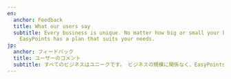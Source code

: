 ```yaml
---
en:
  anchor: Feedback
  title: What our users say
  subtitle: Every business is unique. No matter how big or small your business is,
    EasyPoints has a plan that suits your needs.
jp:
  anchor: フィードバック
  title: ユーザーのコメント
  subtitle: すべてのビジネスはユニークです。 ビジネスの規模に関係なく、EasyPointsにはニーズに合ったプランがあります。
---
```

